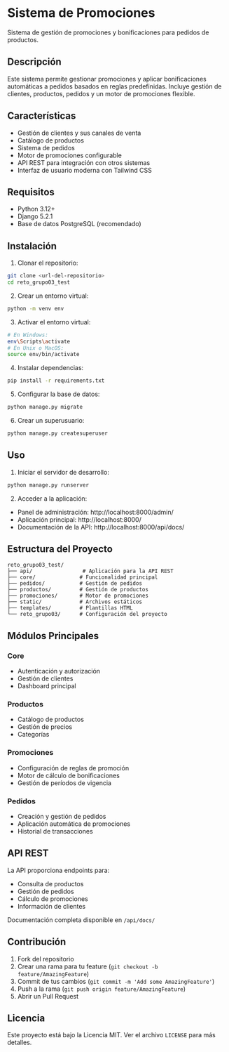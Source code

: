 # Sistema de Promociones

Sistema de gestión de promociones y bonificaciones para pedidos de productos.

## Descripción

Este sistema permite gestionar promociones y aplicar bonificaciones automáticas a pedidos basados en reglas predefinidas. Incluye gestión de clientes, productos, pedidos y un motor de promociones flexible.

## Características

- Gestión de clientes y sus canales de venta
- Catálogo de productos
- Sistema de pedidos
- Motor de promociones configurable
- API REST para integración con otros sistemas
- Interfaz de usuario moderna con Tailwind CSS

## Requisitos

- Python 3.12+
- Django 5.2.1
- Base de datos PostgreSQL (recomendado)

## Instalación

1. Clonar el repositorio:
```bash
git clone <url-del-repositorio>
cd reto_grupo03_test
```

2. Crear un entorno virtual:
```bash
python -m venv env
```

3. Activar el entorno virtual:
```bash
# En Windows:
env\Scripts\activate
# En Unix o MacOS:
source env/bin/activate
```

4. Instalar dependencias:
```bash
pip install -r requirements.txt
```

5. Configurar la base de datos:
```bash
python manage.py migrate
```

6. Crear un superusuario:
```bash
python manage.py createsuperuser
```

## Uso

1. Iniciar el servidor de desarrollo:
```bash
python manage.py runserver
```

2. Acceder a la aplicación:
- Panel de administración: http://localhost:8000/admin/
- Aplicación principal: http://localhost:8000/
- Documentación de la API: http://localhost:8000/api/docs/

## Estructura del Proyecto

```
reto_grupo03_test/
├── api/                # Aplicación para la API REST
├── core/              # Funcionalidad principal
├── pedidos/           # Gestión de pedidos
├── productos/         # Gestión de productos
├── promociones/       # Motor de promociones
├── static/            # Archivos estáticos
├── templates/         # Plantillas HTML
└── reto_grupo03/      # Configuración del proyecto
```

## Módulos Principales

### Core
- Autenticación y autorización
- Gestión de clientes
- Dashboard principal

### Productos
- Catálogo de productos
- Gestión de precios
- Categorías

### Promociones
- Configuración de reglas de promoción
- Motor de cálculo de bonificaciones
- Gestión de períodos de vigencia

### Pedidos
- Creación y gestión de pedidos
- Aplicación automática de promociones
- Historial de transacciones

## API REST

La API proporciona endpoints para:
- Consulta de productos
- Gestión de pedidos
- Cálculo de promociones
- Información de clientes

Documentación completa disponible en `/api/docs/`

## Contribución

1. Fork del repositorio
2. Crear una rama para tu feature (`git checkout -b feature/AmazingFeature`)
3. Commit de tus cambios (`git commit -m 'Add some AmazingFeature'`)
4. Push a la rama (`git push origin feature/AmazingFeature`)
5. Abrir un Pull Request

## Licencia

Este proyecto está bajo la Licencia MIT. Ver el archivo `LICENSE` para más detalles. 